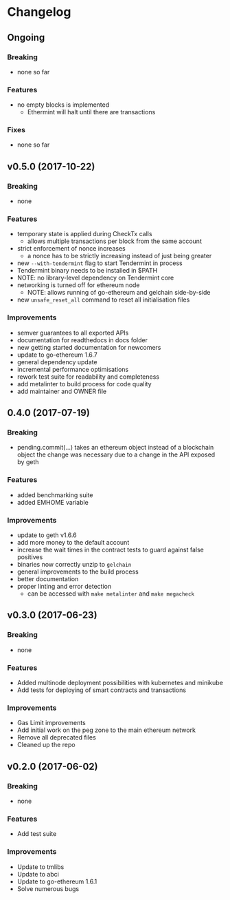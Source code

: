 # Changelog

## Ongoing
### Breaking
* none so far

### Features
* no empty blocks is implemented
  * Ethermint will halt until there are transactions

### Fixes
* none so far


## v0.5.0 (2017-10-22)
### Breaking
* none

### Features
* temporary state is applied during CheckTx calls
  * allows multiple transactions per block from the same account
* strict enforcement of nonce increases
  * a nonce has to be strictly increasing instead of just being greater
 * new `--with-tendermint` flag to start Tendermint in process
  * Tendermint binary needs to be installed in $PATH
  * NOTE: no library-level dependency on Tendermint core
* networking is turned off for ethereum node
  * NOTE: allows running of go-ethereum and gelchain side-by-side
* new `unsafe_reset_all` command to reset all initialisation files 

### Improvements
* semver guarantees to all exported APIs
* documentation for readthedocs in docs folder
* new getting started documentation for newcomers
* update to go-ethereum 1.6.7
* general dependency update
* incremental performance optimisations
* rework test suite for readability and completeness
* add metalinter to build process for code quality
* add maintainer and OWNER file


## 0.4.0 (2017-07-19)
### Breaking
* pending.commit(...) takes an ethereum object instead of a blockchain object
the change was necessary due to a change in the API exposed by geth

### Features
* added benchmarking suite
* added EMHOME variable

### Improvements
* update to geth v1.6.6
* add more money to the default account
* increase the wait times in the contract tests to guard against false positives
* binaries now correctly unzip to `gelchain`
* general improvements to the build process
* better documentation
* proper linting and error detection
  * can be accessed with `make metalinter` and `make megacheck`


## v0.3.0 (2017-06-23)
### Breaking
* none

### Features
* Added multinode deployment possibilities with kubernetes and minikube
* Add tests for deploying of smart contracts and transactions

### Improvements
* Gas Limit improvements
* Add initial work on the peg zone to the main ethereum network
* Remove all deprecated files
* Cleaned up the repo


## v0.2.0 (2017-06-02)
### Breaking
* none

### Features
* Add test suite

### Improvements
* Update to tmlibs
* Update to abci
* Update to go-ethereum 1.6.1
* Solve numerous bugs

